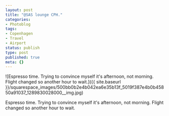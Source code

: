 ```yaml
---
layout: post
title: "@SAS lounge CPH."
categories:
- Photoblog
tags:
- Copenhagen
- Travel
- Airport
status: publish
type: post
published: true
meta: {}
---
```


![Espresso time. Trying to convince myself it's afternoon, not morning. Flight changed so another hour to wait.]({{ site.baseurl }}/squarespace_images/500bb0b2e4b042ea6e35b13f_5019f387e4b0b45850a91037_1289830028000__img.jpg) 

Espresso time. Trying to convince myself it's afternoon, not morning. Flight changed so another hour to wait.
